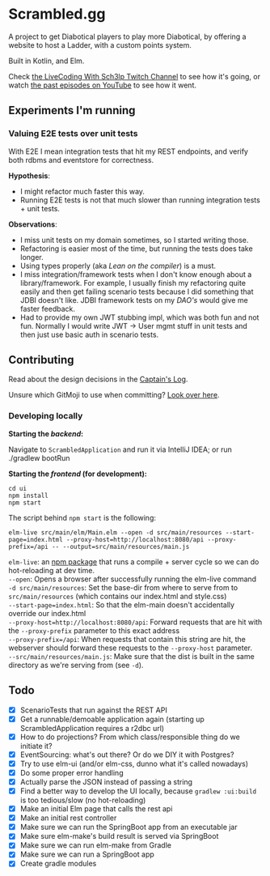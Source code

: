 # Scrambled.gg

A project to get Diabotical players to play more Diabotical, by offering a website to host a Ladder, with a custom points system.

Built in Kotlin, and Elm.

Check [the LiveCoding With Sch3lp Twitch Channel](https://twitch.tv/livecodingwithsch3lp) to see how it's going, or watch [the past episodes on YouTube](https://www.youtube.com/watch?v=MTr35-Pt1Xg&list=PLb9Sf9ImdCXJQ6v76kOfEj2As4_DsfEw4) to see how it went.

## Experiments I'm running
### Valuing E2E tests over unit tests
With E2E I mean integration tests that hit my REST endpoints, and verify both rdbms and eventstore for correctness.

**Hypothesis**: 

* I might refactor much faster this way.
* Running E2E tests is not that much slower than running integration tests + unit tests.

**Observations**:

* I miss unit tests on my domain sometimes, so I started writing those.
* Refactoring is easier most of the time, but running the tests does take longer.
* Using types properly (aka _Lean on the compiler_) is a must.
* I miss integration/framework tests when I don't know enough about a library/framework. For example, I usually finish my refactoring quite easily and then get failing scenario tests because I did something that JDBI doesn't like. JDBI framework tests on my _DAO's_ would give me faster feedback.
* Had to provide my own JWT stubbing impl, which was both fun and not fun. Normally I would write JWT -> User mgmt stuff in unit tests and then just use basic auth in scenario tests.


## Contributing
Read about the design decisions in the [Captain's Log](./docs/CaptainsLog.md).

Unsure which GitMoji to use when committing? [Look over here](https://gitmoji.carloscuesta.me/).

### Developing locally
**Starting the _backend_:**

Navigate to `ScrambledApplication` and run it via IntelliJ IDEA; or run ./gradlew bootRun


**Starting the _frontend_ (for development):**

```
cd ui
npm install
npm start
```

The script behind `npm start` is the following:
```
elm-live src/main/elm/Main.elm --open -d src/main/resources --start-page=index.html --proxy-host=http://localhost:8080/api --proxy-prefix=/api -- --output=src/main/resources/main.js
```

`elm-live`: an [npm package](https://github.com/wking-io/elm-live) that runs a compile + server cycle so we can do hot-reloading at dev time.  
`--open`: Opens a browser after successfully running the elm-live command  
`-d src/main/resources`: Set the base-dir from where to serve from to `src/main/resources` (which contains our index.html and style.css)  
`--start-page=index.html`: So that the elm-main doesn't accidentally override our index.html  
`--proxy-host=http://localhost:8080/api`: Forward requests that are hit with the `--proxy-prefix` parameter to this exact address  
`--proxy-prefix=/api`: When requests that contain this string are hit, the webserver should forward these requests to the `--proxy-host` parameter.  
`--src/main/resources/main.js`: Make sure that the dist is built in the same directory as we're serving from (see `-d`).

## Todo
* [x] ScenarioTests that run against the REST API
* [x] Get a runnable/demoable application again (starting up ScrambledApplication requires a r2dbc url)
* [x] How to do projections? From which class/responsible thing do we initiate it?
* [x] EventSourcing: what's out there? Or do we DIY it with Postgres?
* [x] Try to use elm-ui (and/or elm-css, dunno what it's called nowadays)
* [x] Do some proper error handling
* [x] Actually parse the JSON instead of passing a string
* [x] Find a better way to develop the UI locally, because `gradlew :ui:build` is too tedious/slow (no hot-reloading)
* [x] Make an initial Elm page that calls the rest api
* [x] Make an initial rest controller
* [x] Make sure we can run the SpringBoot app from an executable jar
* [x] Make sure elm-make's build result is served via SpringBoot
* [x] Make sure we can run elm-make from Gradle
* [x] Make sure we can run a SpringBoot app
* [x] Create gradle modules
